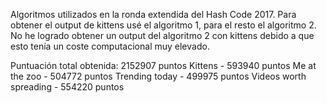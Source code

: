 Algoritmos utilizados en la ronda extendida del Hash Code 2017.
Para obtener el output de kittens usé el algoritmo 1, para el resto el algoritmo 2. No he logrado obtener un output del algoritmo 2 con kittens debido a que esto tenía un coste computacional muy elevado.

Puntuación total obtenida: 2152907 puntos
Kittens - 593940 puntos
Me at the zoo - 504772 puntos 
Trending today - 499975 puntos 
Videos worth spreading - 554220 puntos 

